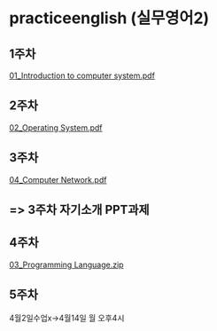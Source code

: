 # practiceenglish (실무영어2)

## 1주차

[01_Introduction to computer system.pdf](https://github.com/user-attachments/files/19358964/01_Introduction.to.computer.system.pdf)


## 2주차

[02_Operating System.pdf](https://github.com/user-attachments/files/19358967/02_Operating.System.pdf)

## 3주차 

[04_Computer Network.pdf](https://github.com/user-attachments/files/19358971/04_Computer.Network.pdf)

## => 3주차 자기소개 PPT과제


## 4주차
[03_Programming Language.zip](https://github.com/user-attachments/files/19463087/03_Programming.Language.zip)


## 5주차
4월2일수업x->4월14일 월 오후4시
